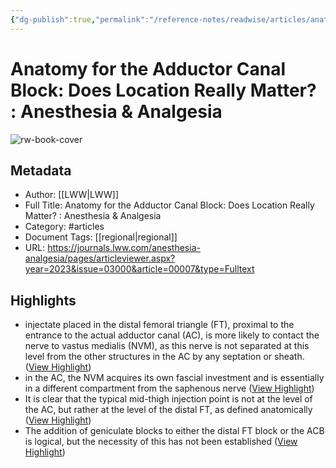 ```yaml
---
{"dg-publish":true,"permalink":"/reference-notes/readwise/articles/anatomy-for-the-adductor-canal-block-does-location-really-matter-anesthesia-and-analgesia/"}
---
```


# Anatomy for the Adductor Canal Block: Does Location Really Matter? : Anesthesia & Analgesia

![rw-book-cover](https://images.journals.lww.com/anesthesia-analgesia/SocialThumb.00000539-202303000-00000.CV.jpeg)

## Metadata
- Author: [[LWW\|LWW]]
- Full Title: Anatomy for the Adductor Canal Block: Does Location Really Matter? : Anesthesia & Analgesia
- Category: #articles
- Document Tags: [[regional\|regional]] 
- URL: https://journals.lww.com/anesthesia-analgesia/pages/articleviewer.aspx?year=2023&issue=03000&article=00007&type=Fulltext

## Highlights
- injectate placed in the distal femoral triangle (FT), proximal to the entrance to the actual adductor canal (AC), is more likely to contact the nerve to vastus medialis (NVM), as this nerve is not separated at this level from the other structures in the AC by any septation or sheath. ([View Highlight](https://read.readwise.io/read/01gw7j3bg1k9p637n27pdxhppv))
- in the AC, the NVM acquires its own fascial investment and is essentially in a different compartment from the saphenous nerve ([View Highlight](https://read.readwise.io/read/01gw7j3m4xxap6t76h5cda6jgh))
- It is clear that the typical mid-thigh injection point is not at the level of the AC, but rather at the level of the distal FT, as defined anatomically ([View Highlight](https://read.readwise.io/read/01gw7j4jsqnq3pd95bwpdjn9v4))
- The addition of geniculate blocks to either the distal FT block or the ACB is logical, but the necessity of this has not been established ([View Highlight](https://read.readwise.io/read/01gw7jdxrw3das34sfgm4n365h))
